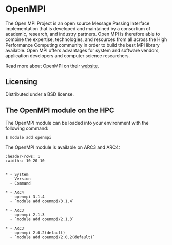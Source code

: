 # OpenMPI

The Open MPI Project is an open source Message Passing Interface implementation that is developed and maintained by a consortium of academic, research, and industry partners. Open MPI is therefore able to combine the expertise, technologies, and resources from all across the High Performance Computing community in order to build the best MPI library available. Open MPI offers advantages for system and software vendors, application developers and computer science researchers.



Read more about OpenMPI on their [website](https://www.open-mpi.org/).





## Licensing 

Distributed under a BSD license.



## The OpenMPI module on the HPC

The OpenMPI module can be loaded into your environment with the following command:

```bash
$ module add openmpi
```

The OpenMPI module is available on ARC3 and ARC4:

```{list-table}
:header-rows: 1
:widths: 10 20 10


* - System
  - Version
  - Command

* - ARC4
  - openmpi 3.1.4
  - `module add openmpi/3.1.4`

* - ARC3
  - openmpi 2.1.3
  - `module add openmpi/2.1.3`

* - ARC3
  - openmpi 2.0.2(default)
  - `module add openmpi/2.0.2(default)`

```